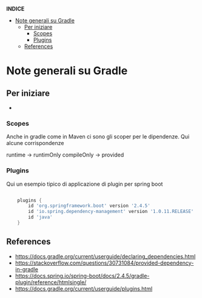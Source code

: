 
**INDICE**

- [Note generali su Gradle](#note-generali-su-gradle)
  - [Per iniziare](#per-iniziare)
    - [Scopes](#scopes)
    - [Plugins](#plugins)
  - [References](#references)


# Note generali su Gradle
## Per iniziare

  - 
### Scopes
Anche in gradle come in Maven ci sono gli scoper per le dipendenze. Qui alcune corrispondenze

runtime -> runtimOnly
compileOnly -> provided

### Plugins
Qui un esempio tipico di applicazione di plugin per spring boot

```groovy

    plugins {
        id 'org.springframework.boot' version '2.4.5'
        id 'io.spring.dependency-management' version '1.0.11.RELEASE'
        id 'java'
    }

```

## References
* https://docs.gradle.org/current/userguide/declaring_dependencies.html
* https://stackoverflow.com/questions/30731084/provided-dependency-in-gradle
* https://docs.spring.io/spring-boot/docs/2.4.5/gradle-plugin/reference/htmlsingle/
* https://docs.gradle.org/current/userguide/plugins.html